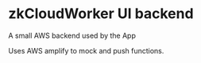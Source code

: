 # zkCloudWorker UI backend

A small AWS backend used by the App 

Uses AWS amplify to mock and push functions.



